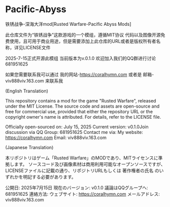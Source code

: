 # Pacific-Abyss
铁锈战争-深海大洋mod[Rusted Warfare-Pacific Abyss Mods]

此仓库文件为“铁锈战争”这款游戏的一个模组，遵循MIT协议
代码以及图像开源免费使用，且可用于商业用途，但是需要添加上此仓库的URL或者是版权所有者名称，详见LICENSE文件


2025-7-15正式开源此模组
当前版本为v.0.1.0
欢迎加入我们的QQ群进行讨论
681951625

如果您需要联系我可以通过
我的网站-https://coralhymn.com
或者是
邮箱-viv888viv.163.com
来联系我


 (English Translation)​​

This repository contains a mod for the game "Rusted Warfare", released under the MIT License.
The source code and assets are open-source and free for commercial use, provided that ​either​ the repository URL ​or​ the copyright owner's name is attributed. For details, refer to the LICENSE file.

​Officially open-sourced on: July 15, 2025
​Current version: v0.1.0
​Join discussion via QQ Group: 681951625
​Contact me via:
My website: https://coralhymn.com
Email: viv888viv.163.com


(Japanese Translation)​

本リポジトリはゲーム「Rusted Warfare」のMODであり、MITライセンスに準拠します。
ソースコード及び画像素材は商用利用可能なオープンソースですが、LICENSEファイルに記載の通り、リポジトリURL​ もしくは ​著作権者の氏名​ のいずれかを明記する必要があります。

​公開日: 2025年7月15日
​現在のバージョン: v0.1.0
​議論はQQグループへ: 681951625
​連絡方法:
ウェブサイト: https://coralhymn.com
メールアドレス: viv888viv.163.com

